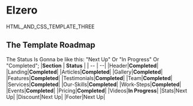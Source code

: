 # Elzero
HTML_AND_CSS_TEMPLATE_THREE

## The Template Roadmap
The Status Is Gonna be like this: "Next Up" Or "In Progress" Or "Completed";
|**Section** | **Status** |
| -- | --|
|Header|**Completed**| 
|Landing|**Completed**| 
|Articles|**Completed**| 
|Gallery|**Completed**| 
|Features|**Completed**| 
|Testimonials|**Completed**| 
|Team|**Completed**| 
|Services|**Completed**| 
|Our-Skills|**Completed**| 
|Work-Steps|**Completed**| 
|Events|**Completed**| 
|Pricing|**Completed**| 
|Videos|**In Progress**| 
|Stats|Next Up| 
|Discount|Next Up| 
|Footer|Next Up| 
